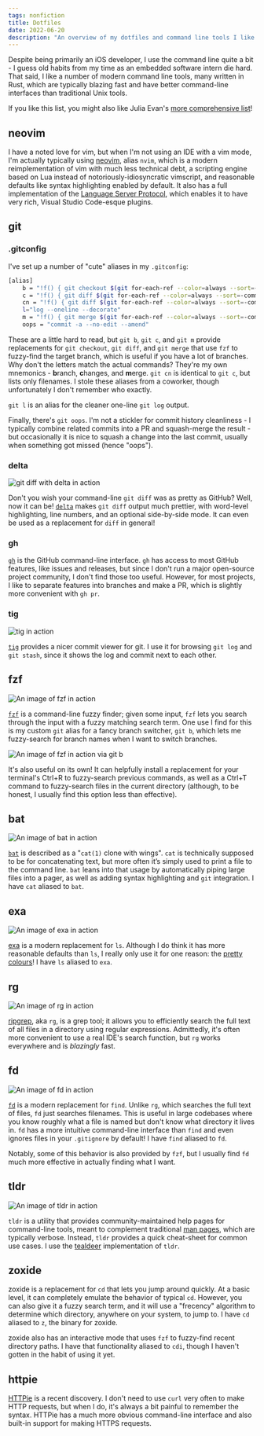 ```yaml
---
tags: nonfiction
title: Dotfiles
date: 2022-06-20
description: "An overview of my dotfiles and command line tools I like."
---
```


Despite being primarily an iOS developer, I use the command line quite a bit - I guess old habits from my time as an embedded software intern die hard. That said, I like a number of modern command line tools, many written in Rust, which are typically blazing fast and have better command-line interfaces than traditional Unix tools.

If you like this list, you might also like Julia Evan's [more comprehensive list](https://jvns.ca/blog/2022/04/12/a-list-of-new-ish--command-line-tools/)!

## neovim

I have a noted love for vim, but when I'm not using an IDE with a vim mode, I'm actually typically using [neovim](https://neovim.io), alias `nvim`, which is a modern reimplementation of vim with much less technical debt, a scripting engine based on Lua instead of notoriously-idiosyncratic vimscript, and reasonable defaults like syntax highlighting enabled by default. It also has a full implementation of the [Language Server Protocol](https://microsoft.github.io/language-server-protocol/), which enables it to have very rich, Visual Studio Code-esque plugins.

## git

### .gitconfig

I've set up a number of "cute" aliases in my `.gitconfig`:

```bash
[alias]
    b = "!f() { git checkout $(git for-each-ref --color=always --sort=-committerdate refs/heads/ --format='%(color:bold)%(HEAD)%(color:reset) %(color:blue)%(refname:short)%(color:reset) (%(color:green)%(committerdate:relative)%(color:reset)) %(contents:subject)' | fzf --ansi --preview=\"echo {} | cut -c 3- | cut -d ' ' -f1 | xargs git log --color=always\" | cut -c 3- | cut -d ' ' -f 1);  }; f"
    c = "!f() { git diff $(git for-each-ref --color=always --sort=-committerdate refs/heads/ --format='%(color:bold)%(HEAD)%(color:reset) %(color:blue)%(refname:short)%(color:reset) (%(color:green)%(committerdate:relative)%(color:reset)) %(contents:subject)' | fzf --ansi --preview=\"echo {} | cut -c 3- | cut -d ' ' -f1 | xargs git log --color=always\" | cut -c 3- | cut -d ' ' -f 1) HEAD;  }; f"
    cn = "!f() { git diff $(git for-each-ref --color=always --sort=-committerdate refs/heads/ --format='%(color:bold)%(HEAD)%(color:reset) %(color:blue)%(refname:short)%(color:reset) (%(color:green)%(committerdate:relative)%(color:reset)) %(contents:subject)' | fzf --ansi --preview=\"echo {} | cut -c 3- | cut -d ' ' -f1 | xargs git log --color=always\" | cut -c 3- | cut -d ' ' -f 1) HEAD --name-only;  }; f"
    l="log --oneline --decorate"
    m = "!f() { git merge $(git for-each-ref --color=always --sort=-committerdate refs/heads/ --format='%(color:bold)%(HEAD)%(color:reset) %(color:blue)%(refname:short)%(color:reset) (%(color:green)%(committerdate:relative)%(color:reset)) %(contents:subject)' | fzf --ansi --preview=\"echo {} | cut -c 3- | cut -d ' ' -f1 | xargs git log --color=always\" | cut -c 3- | cut -d ' ' -f 1);  }; f"
    oops = "commit -a --no-edit --amend"
```

These are a little hard to read, but `git b`, `git c`, and `git m` provide replacements for `git checkout`, `git diff`, and `git merge` that use `fzf` to fuzzy-find the target branch, which is useful if you have a lot of branches. Why don't the letters match the actual commands? They're my own mnemonics - **b**ranch, **c**hanges, and **m**erge. `git cn` is identical to `git c`, but lists only filenames. I stole these aliases from a coworker, though unfortunately I don't remember who exactly.

`git l` is an alias for the cleaner one-line `git log` output.

Finally, there's `git oops`. I'm not a stickler for commit history cleanliness - I typically combine related commits into a PR and squash-merge the result - but occasionally it is nice to squash a change into the last commit, usually when something got missed (hence "oops").

### delta

![git diff with delta in action](/images/technical/delta.png)

Don't you wish your command-line `git diff` was as pretty as GitHub? Well, now it can be! [`delta`](https://github.com/dandavison/delta) makes `git diff` output much prettier, with word-level highlighting, line numbers, and an optional side-by-side mode. It can even be used as a replacement for `diff` in general!

### gh

[`gh`](https://cli.github.com) is the GitHub command-line interface. `gh` has access to most GitHub features, like issues and releases, but since I don't run a major open-source project community, I don't find those too useful. However, for most projects, I like to separate features into branches and make a PR, which is slightly more convenient with `gh pr`.

### tig

![tig in action](/images/technical/tig.png)

[`tig`](https://jonas.github.io/tig/) provides a nicer commit viewer for git. I use it for browsing `git log` and `git stash`, since it shows the log and commit next to each other.

## fzf

![An image of fzf in action](/images/technical/fzf-ctrlr.png)

[`fzf`](https://github.com/junegunn/fzf) is a command-line fuzzy finder; given some input, `fzf` lets you search through the input with a fuzzy matching search term. One use I find for this is my custom `git` alias for a fancy branch switcher, `git b`, which lets me fuzzy-search for branch names when I want to switch branches.

![An image of fzf in action via git b](/images/technical/fzf.png)

It's also useful on its own! It can helpfully install a replacement for your terminal's Ctrl+R to fuzzy-search previous commands, as well as a Ctrl+T command to fuzzy-search files in the current directory (although, to be honest, I usually find this option less than effective).

## bat

![An image of bat in action][image-1]

[`bat`][1] is described as a "`cat(1)` clone with wings". `cat` is technically supposed to be for concatenating text, but more often it’s simply used to print a file to the command line. `bat` leans into that usage by automatically piping large files into a pager, as well as adding syntax highlighting and `git` integration. I have `cat` aliased to `bat`.

## exa

![An image of exa in action][image-2]

[exa][2] is a modern replacement for `ls`. Although I do think it has more reasonable defaults than `ls`, I really only use it for one reason: the [pretty colours][3]! I have `ls` aliased to `exa`.

## rg

![An image of rg in action][image-3]

[ripgrep](https://github.com/BurntSushi/ripgrep), aka `rg`, is a grep tool; it allows you to efficiently search the full text of all files in a directory using regular expressions. Admittedly, it's often more convenient to use a real IDE's search function, but `rg` works everywhere and is _blazingly_ fast.

## fd

![An image of fd in action][image-4]

[`fd`](https://github.com/sharkdp/fd) is a modern replacement for `find`. Unlike `rg`, which searches the full text of files, `fd` just searches filenames. This is useful in large codebases where you know roughly what a file is named but don't know what directory it lives in. `fd` has a more intuitive command-line interface than `find` and even ignores files in your `.gitignore` by default! I have `find` aliased to `fd`.

Notably, some of this behavior is also provided by `fzf`, but I usually find `fd` much more effective in actually finding what I want.

## tldr

![An image of tldr in action](/images/technical/tldr.png)

`tldr` is a utility that provides community-maintained help pages for command-line tools, meant to complement traditional [man pages](https://en.wikipedia.org/wiki/Man_page), which are typically verbose. Instead, `tldr` provides a quick cheat-sheet for common use cases. I use the [tealdeer](https://github.com/dbrgn/tealdeer) implementation of `tldr`.

## zoxide

zoxide is a replacement for `cd` that lets you jump around quickly. At a basic level, it can completely emulate the behavior of typical `cd`. However, you can also give it a fuzzy search term, and it will use a "frecency" algorithm to determine which directory, anywhere on your system, to jump to. I have `cd` aliased to `z`, the binary for zoxide.

zoxide also has an interactive mode that uses `fzf` to fuzzy-find recent directory paths. I have that functionality aliased to `cdi`, though I haven't gotten in the habit of using it yet.

## httpie

[HTTPie](https://httpie.io/cli) is a recent discovery. I don't need to use `curl` very often to make HTTP requests, but when I do, it's always a bit painful to remember the syntax. HTTPie has a much more obvious command-line interface and also built-in support for making HTTPS requests.

[1]: https://github.com/sharkdp/bat
[2]: https://the.exa.website
[3]: https://the.exa.website/features/colours

[image-1]: /images/technical/bat.png
[image-2]: /images/technical/exa.png
[image-3]: /images/technical/rg.png
[image-4]: /images/technical/fd.png
